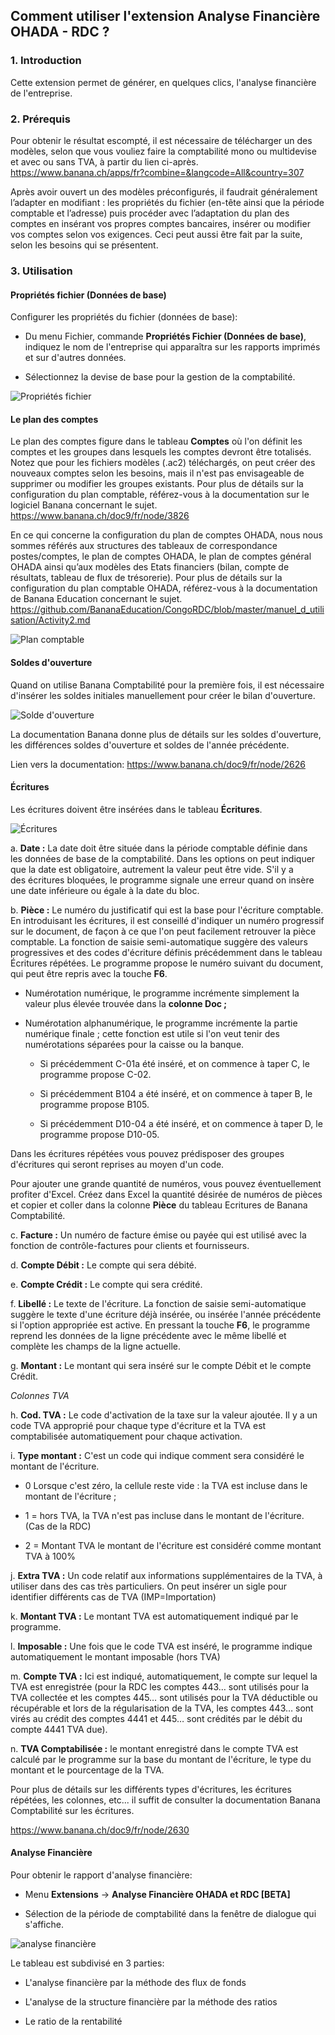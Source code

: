 ## Comment utiliser l'extension Analyse Financière OHADA - RDC ?

### 1. Introduction

Cette extension permet de générer, en quelques clics, l'analyse financière de l'entreprise.

### 2. Prérequis

Pour obtenir le résultat escompté, il est nécessaire de télécharger un des modèles, selon que vous vouliez faire la comptabilité mono ou multidevise et avec ou sans TVA, à partir du lien ci-après. https://www.banana.ch/apps/fr?combine=&langcode=All&country=307

Après avoir ouvert un des modèles préconfigurés, il faudrait généralement l’adapter en modifiant : les propriétés du fichier (en-tête ainsi que la période comptable et l’adresse) puis procéder avec l’adaptation du plan des comptes en insérant vos propres comptes bancaires, insérer ou modifier vos comptes selon vos exigences. Ceci peut aussi être fait par la suite, selon les besoins qui se présentent.

### 3. Utilisation

#### Propriétés fichier (Données de base)

Configurer les propriétés du fichier (données de base):

- Du menu Fichier, commande **Propriétés Fichier (Données de base)**, indiquez le nom de l'entreprise qui apparaîtra sur les rapports imprimés et sur d'autres données.

- Sélectionnez la devise de base pour la gestion de la comptabilité.

![Propriétés fichier](images/file_properties.jpg)

#### Le plan des comptes

Le plan des comptes figure dans le tableau **Comptes** où l'on définit les comptes et les groupes dans lesquels les comptes devront être totalisés. 
Notez que pour les fichiers modèles (.ac2) téléchargés, on peut créer des nouveaux comptes selon les besoins, mais il n'est pas envisageable de supprimer ou modifier les groupes existants.
Pour plus de détails sur la configuration du plan comptable, référez-vous à la documentation sur le logiciel Banana concernant le sujet. https://www.banana.ch/doc9/fr/node/3826

En ce qui concerne la configuration du plan de comptes OHADA, nous nous sommes référés aux structures des tableaux de correspondance postes/comptes, le plan de comptes OHADA, le plan de comptes général OHADA ainsi qu’aux modèles des Etats financiers (bilan, compte de résultats, tableau de flux de trésorerie). 
Pour plus de détails sur la configuration du plan comptable OHADA, référez-vous à la documentation de Banana Education concernant le sujet. https://github.com/BananaEducation/CongoRDC/blob/master/manuel_d_utilisation/Activity2.md

![Plan comptable](images/accounting_plan.jpg)

#### Soldes d'ouverture

Quand on utilise Banana Comptabilité pour la première fois, il est nécessaire d'insérer les soldes initiales manuellement pour créer le bilan d'ouverture.

![Solde d'ouverture](images/opening_balance.jpg)

La documentation Banana donne plus de détails sur les soldes d'ouverture, les différences soldes d'ouverture et soldes de l'année précédente. 

Lien vers la documentation: https://www.banana.ch/doc9/fr/node/2626

#### Écritures

Les écritures doivent être insérées dans le tableau **Écritures**.

![Écritures](images/transactions.jpg)

a. **Date :** La date doit être située dans la période comptable définie dans les données de base de la comptabilité. Dans les options on peut indiquer que la date est obligatoire, autrement la valeur peut être vide. S'il y a des écritures bloquées, le programme signale une erreur quand on insère une date inférieure ou égale à la date du bloc.

b. **Pièce :** Le numéro du justificatif qui est la base pour l'écriture comptable. En introduisant les écritures, il est conseillé d'indiquer un numéro progressif sur le document, de façon à ce que l'on peut facilement retrouver la pièce comptable. La fonction de saisie semi-automatique suggère des valeurs progressives et des codes d'écriture définis précédemment dans le tableau Écritures répétées. Le programme propose le numéro suivant du document, qui peut être repris avec la touche **F6**.

- Numérotation numérique, le programme incrémente simplement la valeur plus élevée trouvée dans la **colonne Doc ;**

- Numérotation alphanumérique, le programme incrémente la partie numérique finale ; cette fonction est utile si l'on veut tenir des numérotations séparées pour la caisse ou la banque.

    -   Si précédemment C-01a été inséré, et on commence à taper C, le
        programme propose C-02.

    -   Si précédemment B104 a été inséré, et on commence à taper B, le
        programme propose B105.

    -   Si précédemment D10-04 a été inséré, et on commence à taper D,
        le programme propose D10-05.

Dans les écritures répétées vous pouvez prédisposer des groupes d'écritures qui seront reprises au moyen d'un code.

Pour ajouter une grande quantité de numéros, vous pouvez éventuellement
profiter d'Excel. Créez dans Excel la quantité désirée de numéros de
pièces et copier et coller dans la colonne **Pièce** du tableau Ecritures de Banana Comptabilité.

c. **Facture :** Un numéro de facture émise ou payée qui est utilisé avec la fonction de contrôle-factures pour clients et fournisseurs.

d. **Compte Débit :** Le compte qui sera débité.

e. **Compte Crédit :** Le compte qui sera crédité.

f. **Libellé :** Le texte de l'écriture. La fonction de saisie semi-automatique suggère le texte d'une écriture déjà insérée, ou insérée l'année précédente si l'option appropriée est active. En pressant la touche **F6**, le programme reprend les données de la ligne précédente avec le même libellé et complète les champs de la ligne actuelle.

g. **Montant :** Le montant qui sera inséré sur le compte Débit et le compte Crédit.

*Colonnes TVA*

h. **Cod. TVA :** Le code d'activation de la taxe sur la valeur ajoutée. Il y a un code TVA approprié pour chaque type d'écriture et la TVA est comptabilisée automatiquement pour chaque activation.

i. **Type montant :** C'est un code qui indique comment sera considéré le montant de l'écriture.
    
- 0 Lorsque c'est zéro, la cellule reste vide : la TVA est incluse dans le montant de l'écriture ;

- 1 = hors TVA, la TVA n'est pas incluse dans le montant de l'écriture. (Cas de la RDC)

- 2 = Montant TVA le montant de l'écriture est considéré comme
    montant TVA à 100%

j. **Extra TVA :** Un code relatif aux informations supplémentaires de la TVA, à utiliser dans des cas très particuliers. On peut insérer un sigle pour identifier différents cas de TVA (IMP=Importation)

k. **Montant TVA :** Le montant TVA est automatiquement indiqué par le programme.

l. **Imposable :** Une fois que le code TVA est inséré, le programme indique automatiquement le montant imposable (hors TVA)

m. **Compte TVA :** Ici est indiqué, automatiquement, le compte sur lequel la TVA est enregistrée (pour la RDC les comptes 443… sont utilisés pour la TVA collectée et les comptes 445… sont utilisés pour la TVA déductible ou récupérable et lors de la régularisation de la TVA, les comptes 443… sont virés au crédit des comptes 4441 et 445… sont crédités par le débit du compte 4441 TVA due).

n. **TVA Comptabilisée :** le montant enregistré dans le compte TVA est calculé par le programme sur la base du montant de l'écriture, le type du montant et le pourcentage de la TVA.

Pour plus de détails sur les différents types d'écritures, les écritures répétées, les colonnes, etc... il suffit de consulter la documentation Banana Comptabilité sur les écritures.

https://www.banana.ch/doc9/fr/node/2630


#### Analyse Financière

Pour obtenir le rapport d'analyse financière:

- Menu **Extensions** -> **Analyse Financière OHADA et RDC [BETA]**

- Sélection de la période de comptabilité dans la fenêtre de dialogue qui s'affiche.

![analyse financière](images/financial_analysis.jpg)

Le tableau est subdivisé en 3 parties:

- L'analyse financière par la méthode des flux de fonds

- L'analyse de la structure financière par la méthode des ratios

- Le ratio de la rentabilité

